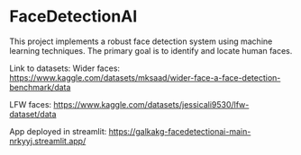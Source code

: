 # FaceDetectionAI
This project implements a robust face detection system using machine learning techniques. The primary goal is to identify and locate human faces.

Link to datasets:
Wider faces: https://www.kaggle.com/datasets/mksaad/wider-face-a-face-detection-benchmark/data

LFW faces: https://www.kaggle.com/datasets/jessicali9530/lfw-dataset/data

App deployed in streamlit: https://galkakg-facedetectionai-main-nrkyyj.streamlit.app/
